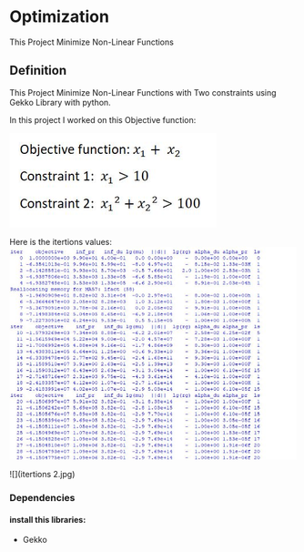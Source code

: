 # Optimization
This Project Minimize Non-Linear Functions

## Definition

This Project Minimize Non-Linear Functions with Two constraints  using Gekko Library with python.

In this project I worked on this Objective function:

![](Equations.JPG)

Here is the itertions values:
![](itertions.jpg)

![](itertions 2.jpg)


### Dependencies

#### install this libraries:
- Gekko


